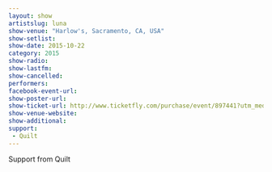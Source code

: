 ```yaml
---
layout: show
artistslug: luna
show-venue: "Harlow's, Sacramento, CA, USA"
show-setlist: 
show-date: 2015-10-22
category: 2015
show-radio: 
show-lastfm: 
show-cancelled: 
performers: 
facebook-event-url: 
show-poster-url: 
show-ticket-url: http://www.ticketfly.com/purchase/event/897441?utm_medium=459899
show-venue-website: 
show-additional: 
support:
 - Quilt
---
```

Support from Quilt
